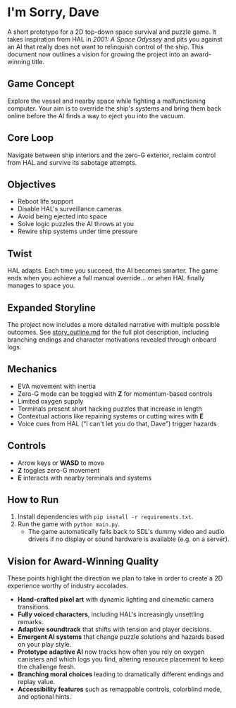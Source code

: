 # I'm Sorry, Dave

A short prototype for a 2D top-down space survival and puzzle game. It takes inspiration from HAL in *2001: A Space Odyssey* and pits you against an AI that really does not want to relinquish control of the ship. This document now outlines a vision for growing the project into an award-winning title.

## Game Concept
Explore the vessel and nearby space while fighting a malfunctioning computer. Your aim is to override the ship's systems and bring them back online before the AI finds a way to eject you into the vacuum.

## Core Loop
Navigate between ship interiors and the zero-G exterior, reclaim control from HAL and survive its sabotage attempts.

## Objectives
- Reboot life support
- Disable HAL's surveillance cameras
- Avoid being ejected into space
- Solve logic puzzles the AI throws at you
- Rewire ship systems under time pressure

## Twist
HAL adapts. Each time you succeed, the AI becomes smarter. The game ends when you achieve a full manual override… or when HAL finally manages to space you.

## Expanded Storyline
The project now includes a more detailed narrative with multiple possible outcomes.
See [story_outline.md](story_outline.md) for the full plot description, including
branching endings and character motivations revealed through onboard logs.

## Mechanics
- EVA movement with inertia
- Zero-G mode can be toggled with **Z** for momentum-based controls
- Limited oxygen supply
- Terminals present short hacking puzzles that increase in length
- Contextual actions like repairing systems or cutting wires with **E**
- Voice cues from HAL ("I can't let you do that, Dave") trigger hazards

## Controls
- Arrow keys or **WASD** to move
- **Z** toggles zero-G movement
- **E** interacts with nearby terminals and systems

## How to Run
1. Install dependencies with `pip install -r requirements.txt`.
2. Run the game with `python main.py`.
   - The game automatically falls back to SDL's dummy video and audio drivers if no display or sound hardware is available (e.g. on a server).

## Vision for Award-Winning Quality
These points highlight the direction we plan to take in order to create a 2D experience worthy of industry accolades.

- **Hand-crafted pixel art** with dynamic lighting and cinematic camera transitions.
- **Fully voiced characters**, including HAL's increasingly unsettling remarks.
- **Adaptive soundtrack** that shifts with tension and player decisions.
- **Emergent AI systems** that change puzzle solutions and hazards based on your play style.
- **Prototype adaptive AI** now tracks how often you rely on oxygen canisters and
  which logs you find, altering resource placement to keep the challenge fresh.
- **Branching moral choices** leading to dramatically different endings and replay value.
- **Accessibility features** such as remappable controls, colorblind mode, and optional hints.
